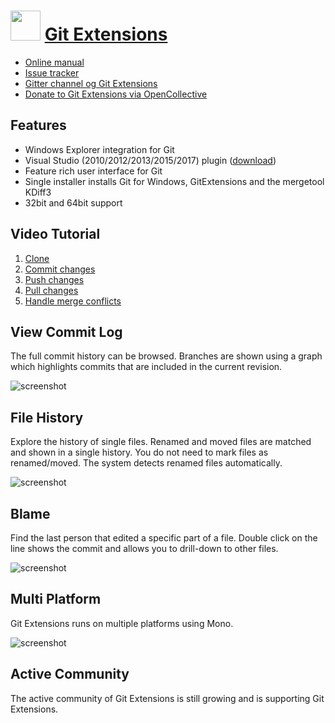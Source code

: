 ﻿# <img src="https://cdn.jsdelivr.net/gh/chtof/chocolatey-packages/automatic/gitextensions.portable/gitextensions.portable.png" width="48" height="48"/> [Git Extensions](https://chocolatey.org/packages/gitextensions.portable)

- [Online manual](https://git-extensions-documentation.readthedocs.org/en/latest/)
- [Issue tracker](http://github.com/gitextensions/gitextensions/issues)
- [Gitter channel og Git Extensions](https://gitter.im/gitextensions/gitextensions?utm_source=badge&utm_medium=badge&utm_campaign=pr-badge&utm_content=badge)
- [Donate to Git Extensions via OpenCollective](https://opencollective.com/gitextensions)

## Features
- Windows Explorer integration for Git
- Visual Studio (2010/2012/2013/2015/2017) plugin ([download](https://marketplace.visualstudio.com/items?itemName=HenkWesthuis.GitExtensions))
- Feature rich user interface for Git
- Single installer installs Git for Windows, GitExtensions and the mergetool KDiff3
- 32bit and 64bit support

## Video Tutorial
1. [Clone](http://www.youtube.com/watch?v=TlZXSkJGKF8)
2. [Commit changes](http://www.youtube.com/watch?v=B8uvje6X7lo)
3. [Push changes](http://www.youtube.com/watch?v=JByfXdbVAiE)
4. [Pull changes](http://www.youtube.com/watch?v=9g8gXPsi5Ko)
5. [Handle merge conflicts](http://www.youtube.com/watch?v=Kmc39RvuGM8)

## View Commit Log
The full commit history can be browsed. Branches are shown using a graph which highlights commits that are included in the current revision.

![screenshot](https://cdn.jsdelivr.net/gh/chtof/chocolatey-packages/automatic/gitextensions.portable/screenshot1.png)

## File History
Explore the history of single files. Renamed and moved files are matched and shown in a single history. You do not need to mark files as renamed/moved. The system detects renamed files automatically.

![screenshot](https://cdn.jsdelivr.net/gh/chtof/chocolatey-packages/automatic/gitextensions.portable/screenshot2.png)

## Blame
Find the last person that edited a specific part of a file. Double click on the line shows the commit and allows you to drill-down to other files.

![screenshot](https://cdn.jsdelivr.net/gh/chtof/chocolatey-packages/automatic/gitextensions.portable/screenshot3.png)

## Multi Platform
Git Extensions runs on multiple platforms using Mono.

![screenshot](https://cdn.jsdelivr.net/gh/chtof/chocolatey-packages/automatic/gitextensions.portable/screenshot4.png)

## Active Community
The active community of Git Extensions is still growing and is supporting Git Extensions.